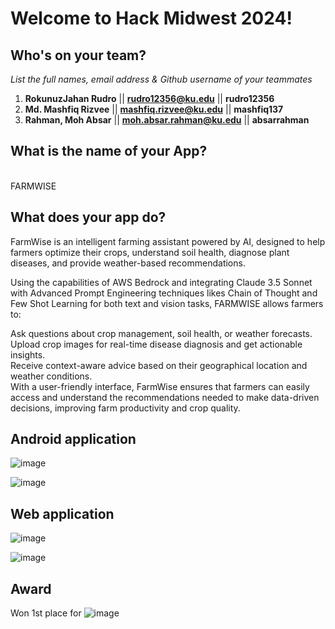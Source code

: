 # Welcome to Hack Midwest 2024!

## Who's on your team?
*List the full names,  email address & Github username of your teammates*

1.   **RokunuzJahan Rudro**  || **rudro12356@ku.edu** || **rudro12356**
2.   **Md. Mashfiq Rizvee**  || **mashfiq.rizvee@ku.edu** || **mashfiq137** 
3.   **Rahman, Moh Absar**   || **moh.absar.rahman@ku.edu** || **absarrahman**

## What is the name of your App?
<br />FARMWISE<br />
## What does your app do?

FarmWise is an intelligent farming assistant powered by AI, designed to help farmers optimize their crops, understand soil health, diagnose plant diseases, and provide weather-based recommendations.

Using the capabilities of AWS Bedrock and integrating Claude 3.5 Sonnet with Advanced Prompt Engineering techniques likes Chain of Thought and Few Shot Learning for both text and vision tasks, FARMWISE allows farmers to:

Ask questions about crop management, soil health, or weather forecasts.  
Upload crop images for real-time disease diagnosis and get actionable insights.  
Receive context-aware advice based on their geographical location and weather conditions.  
With a user-friendly interface, FarmWise ensures that farmers can easily access and understand the recommendations needed to make data-driven decisions, improving farm productivity and crop quality.  

## Android application

![image](https://github.com/user-attachments/assets/e55a3619-41fa-441b-bc37-8114574a8a44)

![image](https://github.com/user-attachments/assets/c8beed3b-123c-406b-922f-02777cf59f5f)

## Web application

![image](https://github.com/user-attachments/assets/59983fb2-c738-46b5-9144-f86a72d0f2a6)

![image](https://github.com/user-attachments/assets/0ef6e66a-1bd2-44f7-86d2-fcca5e7cc197)

## Award
Won 1st place for ![image](https://github.com/user-attachments/assets/44420990-d818-4754-aaf8-5512108508a1)
